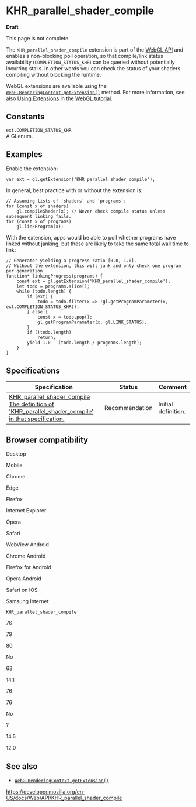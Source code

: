 KHR\_parallel\_shader\_compile
==============================

**Draft**

This page is not complete.

The `KHR_parallel_shader_compile` extension is part of the [WebGL API](webgl_api) and enables a non-blocking poll operation, so that compile/link status availability (`COMPLETION_STATUS_KHR`) can be queried without potentially incurring stalls. In other words you can check the status of your shaders compiling without blocking the runtime.

WebGL extensions are available using the [`WebGLRenderingContext.getExtension()`](webglrenderingcontext/getextension) method. For more information, see also [Using Extensions](webgl_api/using_extensions) in the [WebGL tutorial](webgl_api/tutorial).

Constants
---------

`ext.COMPLETION_STATUS_KHR`  
A GLenum.

Examples
--------

Enable the extension:

    var ext = gl.getExtension('KHR_parallel_shader_compile');

In general, best practice with or without the extension is:

    // Assuming lists of `shaders` and `programs`:
    for (const x of shaders)
        gl.compileShader(x); // Never check compile status unless subsequent linking fails.
    for (const x of programs)
        gl.linkProgram(x);

With the extension, apps would be able to poll whether programs have linked without janking, but these are likely to take the same total wall time to link:

    // Generator yielding a progress ratio [0.0, 1.0].
    // Without the extension, this will jank and only check one program per generation.
    function* linkingProgress(programs) {
        const ext = gl.getExtension('KHR_parallel_shader_compile');
        let todo = programs.slice();
        while (todo.length) {
            if (ext) {
                todo = todo.filter(x => !gl.getProgramParameter(x, ext.COMPLETION_STATUS_KHR));
            } else {
                const x = todo.pop();
                gl.getProgramParameter(x, gl.LINK_STATUS);
            }
            if (!todo.length)
                return;
            yield 1.0 - (todo.length / programs.length);
        }
    }

Specifications
--------------

<table><thead><tr class="header"><th>Specification</th><th>Status</th><th>Comment</th></tr></thead><tbody><tr class="odd"><td><a href="https://www.khronos.org/registry/webgl/extensions/KHR_parallel_shader_compile/">KHR_parallel_shader_compile<br />
<span class="small">The definition of 'KHR_parallel_shader_compile' in that specification.</span></a></td><td><span class="spec-rec">Recommendation</span></td><td>Initial definition.</td></tr></tbody></table>

Browser compatibility
---------------------

Desktop

Mobile

Chrome

Edge

Firefox

Internet Explorer

Opera

Safari

WebView Android

Chrome Android

Firefox for Android

Opera Android

Safari on IOS

Samsung Internet

`KHR_parallel_shader_compile`

76

79

80

No

63

14.1

76

76

No

?

14.5

12.0

See also
--------

-   [`WebGLRenderingContext.getExtension()`](webglrenderingcontext/getextension)

<a href="https://developer.mozilla.org/en-US/docs/Web/API/KHR_parallel_shader_compile" class="_attribution-link">https://developer.mozilla.org/en-US/docs/Web/API/KHR_parallel_shader_compile</a>
